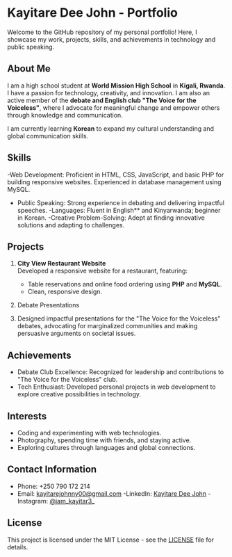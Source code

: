 # Kayitare Dee John - Portfolio

Welcome to the GitHub repository of my personal portfolio! Here, I showcase my work, projects, skills, and achievements in technology and public speaking.

## About Me

I am a high school student at **World Mission High School** in **Kigali, Rwanda**. I have a passion for technology, creativity, and innovation. I am also an active member of the **debate and English club "The Voice for the Voiceless"**, where I advocate for meaningful change and empower others through knowledge and communication.

I am currently learning **Korean** to expand my cultural understanding and global communication skills.

## Skills

-Web Development: Proficient in HTML, CSS, JavaScript, and basic PHP for building responsive websites. Experienced in database management using MySQL.
- Public Speaking: Strong experience in debating and delivering impactful speeches.
-Languages: Fluent in English** and Kinyarwanda; beginner in Korean.
-Creative Problem-Solving: Adept at finding innovative solutions and adapting to challenges.

## Projects

1. **City View Restaurant Website**  
   Developed a responsive website for a restaurant, featuring:
   - Table reservations and online food ordering using **PHP** and **MySQL**.
   - Clean, responsive design.

2. Debate Presentations
3.    Designed impactful presentations for the "The Voice for the Voiceless" debates, advocating for marginalized communities and making persuasive arguments on societal issues.

## Achievements

- Debate Club Excellence: Recognized for leadership and contributions to "The Voice for the Voiceless" club.
- Tech Enthusiast: Developed personal projects in web development to explore creative possibilities in technology.

## Interests

- Coding and experimenting with web technologies.
- Photography, spending time with friends, and staying active.
- Exploring cultures through languages and global connections.

## Contact Information

- Phone: +250 790 172 214
- Email: [kayitarejohnny00@gmail.com](mailto:kayitarejohnny00@gmail.com)
-LinkedIn: [Kayitare Dee John](https://www.linkedin.com/in/kayitare-john-680647347/)
-Instagram: [@iam_kayitar3_](https://www.instagram.com/iam_kayitar3_/)

## License

This project is licensed under the MIT License - see the [LICENSE](LICENSE) file for details.
